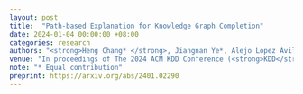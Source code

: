 ```yaml
---
layout: post
title:  "Path-based Explanation for Knowledge Graph Completion"
date: 2024-01-04 00:00:00 +08:00
categories: research
authors: "<strong>Heng Chang* </strong>, Jiangnan Ye*, Alejo Lopez Avila, Jinhua Du, Jia Li"
venue: "In proceedings of The 2024 ACM KDD Conference (<strong>KDD</strong>)"
note: "* Equal contribution"
preprint: https://arxiv.org/abs/2401.02290
---
```

